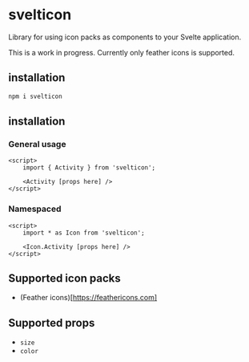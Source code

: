 # svelticon
Library for using icon packs as components to your Svelte application.

This is a work in progress. Currently only feather icons is supported.

## installation
```bash
npm i svelticon
```

## installation
### General usage
```svelte
<script>
    import { Activity } from 'svelticon';

    <Activity [props here] />
</script>
```
### Namespaced
```svelte
<script>
    import * as Icon from 'svelticon';

    <Icon.Activity [props here] />
</script>
```
## Supported icon packs
- (Feather icons)[https://feathericons.com]

## Supported props
- `size`
- `color`
